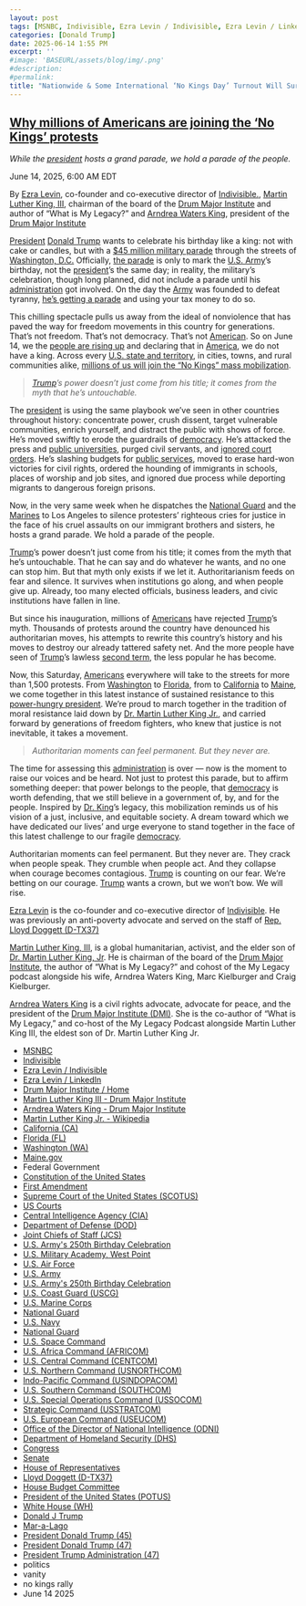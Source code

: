 ```yaml
---
layout: post
tags: [MSNBC, Indivisible, Ezra Levin / Indivisible, Ezra Levin / LinkedIn, Drum Major Institute / Home, Martin Luther King III - Drum Major Institute, Arndrea Waters King - Drum Major Institute, Martin Luther King Jr. - Wikipedia, California (CA), Florida (FL), Washington (WA), Maine.gov, Federal Government, Constitution of the United States, First Amendment, Supreme Court of the United States (SCOTUS), US Courts, Central Intelligence Agency (CIA), Department of Defense (DOD), Joint Chiefs of Staff (JCS), U.S. Army’s 250th Birthday Celebration, U.S. Military Academy West Point, U.S. Air Force, U.S. Army, U.S. Army’s 250th Birthday Celebration, U.S. Coast Guard (USCG), U.S. Marine Corps, National Guard, U.S. Navy, National Guard, U.S. Space Command, U.S. Africa Command (AFRICOM), U.S. Central Command (CENTCOM), U.S. Northern Command (USNORTHCOM), Indo-Pacific Command (USINDOPACOM), U.S. Southern Command (SOUTHCOM), U.S. Special Operations Command (USSOCOM), Strategic Command (USSTRATCOM), U.S. European Command (USEUCOM), Office of the Director of National Intelligence (ODNI), Department of Homeland Security (DHS), Congress, Senate, House of Representatives, Lloyd Doggett (D-TX37), House Budget Committee, President of the United States (POTUS), White House (WH), Donald J Trump, Mar-a-Lago, President Donald Trump (45), President Donald Trump (47), President Trump Administration (47), politics, vanity, no kings rally, June 14 2025]
categories: [Donald Trump]
date: 2025-06-14 1:55 PM
excerpt: ''
#image: 'BASEURL/assets/blog/img/.png'
#description:
#permalink:
title: "Nationwide & Some International ‘No Kings Day’ Turnout Will Surpass Those Attending Trump’s Vanity Birthday Parade"
---
```



## [Why millions of Americans are joining the ‘No Kings’ protests](https://www.msnbc.com/opinion/msnbc-opinion/no-kings-protests-trump-military-parade-rcna212922)

*While the [president](https://www.whitehouse.gov/) hosts a grand parade, we hold a parade of the people.*

June 14, 2025, 6:00 AM EDT

By [Ezra Levin](https://indivisible.org/ezra-levin-0), co-founder and co-executive director of [Indivisible.](https://www.indivisible.org/), [Martin Luther King, III](https://drummajorinst.org/board/martin-luther-king-iii/), chairman of the board of the [Drum Major Institute](https://drummajorinst.org/) and author of “What is My Legacy?” and [Arndrea Waters King](https://drummajorinst.org/board/arndrea-waters-king/), president of the [Drum Major Institute](https://drummajorinst.org/)

[President](https://www.whitehouse.gov/) [Donald Trump](https://www.donaldjtrump.com/) wants to celebrate his birthday like a king: not with cake or candles, but with a [\$45 million military parade](https://www.msnbc.com/rachel-maddow-show/maddowblog/republicans-struggle-defend-trumps-military-parade-tanks-prepare-roll-rcna212563) through the streets of [Washington, D.C.](https://dc.gov/) Officially, [the parade](https://www.msnbc.com/top-stories/latest/trump-military-parade-cost-washington-dc-streets-bowser-rcna210671) is only to mark the [U.S. Army](https://www.army.mil/)’s birthday, not the [president](https://www.whitehouse.gov/)’s the same day; in reality, the military’s celebration, though long planned, did not include a parade until his [administration](https://www.whitehouse.gov/administration/) got involved. On the day the [Army](https://www.army.mil/) was founded to defeat tyranny, [he’s getting a parade](https://www.msnbc.com/rachel-maddow-show/maddowblog/trump-threatens-military-parade-protesters-says-dissenters-will-face-h-rcna212282) and using your tax money to do so.

This chilling spectacle pulls us away from the ideal of nonviolence that has paved the way for freedom movements in this country for generations. That’s not freedom. That’s not democracy. That’s not [American](https://www.usa.gov/). So on June 14, we the [people are rising up](https://www.nokings.org/) and declaring that in [America](https://www.usa.gov/), we do not have a king. Across every [U.S. state and territory](https://www.usa.gov/), in cities, towns, and rural communities alike, [millions of us will join the “No Kings” mass mobilization](https://www.msnbc.com/rachel-maddow/watch/trump-s-protest-suppression-tactic-backfires-as-no-kings-events-mushroom-after-l-a-confrontations-241239109806).

> *[Trump](https://www.donaldjtrump.com/)’s power doesn’t just come from his title; it comes from the myth that he’s untouchable.*

The [president](https://www.whitehouse.gov/) is using the same playbook we’ve seen in other countries throughout history: concentrate power, crush dissent, target vulnerable communities, enrich yourself, and distract the public with shows of force. He’s moved swiftly to erode the guardrails of [democracy](https://constitution.congress.gov%). He’s attacked the press and [public universities](https://urldefense.com/v3/__https:/www.npr.org/2025/04/08/1243384819/trump-threatens-colleges-universities-federal-funding-over-dei-anti-semitism__;!!PIZeeW5wscynRQ!tGv4G2U-gCpV6dfJ7oiJfbGgJ6NgbgsgXEcV2dbPIkct9ie8FQDllzNfAIsZLBMWbT5edgFStnIuRwMxMo_vrg/), purged civil servants, and [ignored court orders](https://urldefense.com/v3/__https:/www.theguardian.com/us-news/2025/mar/23/judges-trump-court-rulings__;!!PIZeeW5wscynRQ!tGv4G2U-gCpV6dfJ7oiJfbGgJ6NgbgsgXEcV2dbPIkct9ie8FQDllzNfAIsZLBMWbT5edgFStnIuRwPJ_imXcg/). He’s slashing budgets for [public services](https://urldefense.com/v3/__https:/www.pbs.org/newshour/show/exploring-the-potential-impact-of-medicaid-cuts-in-trumps-big-budget-bill?), moved to erase hard-won victories for civil rights, ordered the hounding of immigrants in schools, places of worship and job sites, and ignored due process while deporting migrants to dangerous foreign prisons.

Now, in the very same week when he dispatches the [National Guard](https://www.nationalguard.mil/) and the [Marines](https://www.marines.mil/) to Los Angeles to silence protesters’ righteous cries for justice in the face of his cruel assaults on our immigrant brothers and sisters, he hosts a grand parade. We hold a parade of the people.

[Trump](https://www.donaldjtrump.com/)’s power doesn’t just come from his title; it comes from the myth that he’s untouchable. That he can say and do whatever he wants, and no one can stop him. But that myth only exists if we let it. Authoritarianism feeds on fear and silence. It survives when institutions go along, and when people give up. Already, too many elected officials, business leaders, and civic institutions have fallen in line.

But since his inauguration, millions of [Americans](https://www.usa.gov/) have rejected [Trump](https://www.donaldjtrump.com/)’s myth. Thousands of protests around the country have denounced his authoritarian moves, his attempts to rewrite this country’s history and his moves to destroy our already tattered safety net. And the more people have seen of [Trump](https://www.donaldjtrump.com/)’s lawless [second term](https://www.whitehouse.gov/administration/donald-j-trump/), the less popular he has become.

Now, this Saturday, [Americans](https://www.usa.gov/) everywhere will take to the streets for more than 1,500 protests. From [Washington](https://www.wa.gov/) to [Florida](https://www.myflorida.com/), from to [California](https://www.ca.gov/) to [Maine](https://www.maine.gov/portal/index.html), we come together in this latest instance of sustained resistance to this [power-hungry president](https://www.whitehouse.gov/). We’re proud to march together in the tradition of moral resistance laid down by [Dr. Martin Luther King Jr.](https://en.wikipedia.org/wiki/Martin_Luther_King_Jr.), and carried forward by generations of freedom fighters, who knew that justice is not inevitable, it takes a movement.

> *Authoritarian moments can feel permanent. But they never are.*

The time for assessing this [administration](https://www.whitehouse.gov/administration/) is over — now is the moment to raise our voices and be heard. Not just to protest this parade, but to affirm something deeper: that power belongs to the people, that [democracy](https://constitution.congress.gov/) is worth defending, that we still believe in a government of, by, and for the people. Inspired by [Dr. King](https://drummajorinst.org/board/arndrea-waters-king/)’s legacy, this mobilization reminds us of his vision of a just, inclusive, and equitable society. A dream toward which we have dedicated our lives’ and urge everyone to stand together in the face of this latest challenge to our fragile [democracy](https://constitution.congress.gov/).

Authoritarian moments can feel permanent. But they never are. They crack when people speak. They crumble when people act. And they collapse when courage becomes contagious. [Trump](https://www.donaldjtrump.com/) is counting on our fear. We’re betting on our courage. [Trump](https://www.donaldjtrump.com/) wants a crown, but we won’t bow. We will rise.

[Ezra Levin](https://indivisible.org/ezra-levin-0) is the co-founder and co-executive director of [Indivisible](https://indivisible.org/). He was previously an anti-poverty advocate and served on the staff of [Rep.](https://www.house.gov/) [Lloyd Doggett (D-TX37)](https://doggett.house.gov/)

[Martin Luther King, III](https://drummajorinst.org/board/martin-luther-king-iii/), is a global humanitarian, activist, and the elder son of [Dr. Martin Luther King, Jr](https://en.wikipedia.org/wiki/Martin_Luther_King_Jr.). He is chairman of the board of the [Drum Major Institute](https://drummajorinst.org/), the author of “What is My Legacy?” and cohost of the My Legacy podcast alongside his wife, Arndrea Waters King, Marc Kielburger and Craig Kielburger.

[Arndrea Waters King](https://drummajorinst.org/board/arndrea-waters-king/) is a civil rights advocate, advocate for peace, and the president of the [Drum Major Institute (DMI)](https://drummajorinst.org/). She is the co-author of “What is My Legacy,” and co-host of the My Legacy Podcast alongside Martin Luther King III, the eldest son of Dr. Martin Luther King Jr. 

- [MSNBC](https://www.msnbc.com/)
- [Indivisible](https://indivisible.org/)
- [Ezra Levin / Indivisible](https://indivisible.org/ezra-levin-0)
- [Ezra Levin / LinkedIn](https://www.linkedin.com/in/ezralevin/)
- [Drum Major Institute / Home](https://drummajorinst.org/)
- [Martin Luther King III - Drum Major Institute](https://drummajorinst.org/board/martin-luther-king-iii/)
- [Arndrea Waters King - Drum Major Institute](https://drummajorinst.org/board/arndrea-waters-king/)
- [Martin Luther King Jr. - Wikipedia](https://en.wikipedia.org/wiki/Martin_Luther_King_Jr.)
- [California (CA)](https://www.ca.gov=)
- [Florida (FL)](https://www.myflorida.com/)
- [Washington (WA)](https://wa.gov/)
- [Maine.gov](https://www.maine.gov/portal/index.html)
- Federal Government 
- [Constitution of the United States](https://constitution.congress.gov/)
- [First Amendment](https://constitution.congress.gov/constitution/amendment-1/)
- [Supreme Court of the United States (SCOTUS)](https://www.supremecourt.gov/)
- [US Courts](https://www.uscourts.gov/)
- [Central Intelligence Agency (CIA)](https://www.cia.gov/)
- [Department of Defense (DOD)](https://www.defense.gov/)
- [Joint Chiefs of Staff (JCS)](https://www.jcs.mil/)
- [U.S. Army's 250th Birthday Celebration](https://www.army.mil/1775/)
- [U.S. Military Academy, West Point](https://www.westpoint.edu/)
- [U.S. Air Force](https://www.af.mil/)
- [U.S. Army](https://www.army.mil/)
- [U.S. Army's 250th Birthday Celebration](https://www.army.mil/1775/)
- [U.S. Coast Guard (USCG)](https://www.uscg.mil/)
- [U.S. Marine Corps](https://www.marines.mil/)
- [National Guard](https://www.nationalguard.mil/)
- [U.S. Navy](https://www.navy.mil/)
- [National Guard](https://www.nationalguard.mil/)
- [U.S. Space Command](https://www.spacecom.mil/)
- [U.S. Africa Command (AFRICOM)](https://www.africom.mil/)
- [U.S. Central Command (CENTCOM)](https://www.centcom.mil/)
- [U.S. Northern Command (USNORTHCOM)](https://www.northcom.mil/)
- [Indo-Pacific Command (USINDOPACOM)](https://www.pacom.mil/)
- [U.S. Southern Command (SOUTHCOM)](http://www.southcom.mil/)
- [U.S. Special Operations Command (USSOCOM)](https://www.socom.mil/)
- [Strategic Command (USSTRATCOM)](http://www.stratcom.mil/)
- [U.S. European Command (USEUCOM)](https://www.eucom.mil/)
- [Office of the Director of National Intelligence (ODNI)](https://www.odni.gov/)
- [Department of Homeland Security (DHS)](https://www.dhs.gov/)
- [Congress](https;//www.congress.gov/)
- [Senate](https://www.senate.gov/)
- [House of Representatives](https://www.house.gov/)
- [Lloyd Doggett (D-TX37)](https://doggett.house.gov/)
- [House Budget Committee ](https://budget.house.gov/)
- [President of the United States (POTUS)](https://www.whitehouse.gov/)
- [White House (WH)](https://www.whitehouse.gov/)
- [Donald J Trump](https://www.donaldjtrump.com/)
- [Mar-a-Lago](https://www.maralagoclub.com/)
- [President Donald Trump (45)](https://trumpwhitehouse.archives.gov/)
- [President Donald Trump (47)](https://www.whitehouse.gov/administration/donald-j-trump/)
- [President Trump Administration (47)](https://www.whitehouse.gov/administration/)
- politics 
- vanity 
- no kings rally
- June 14 2025